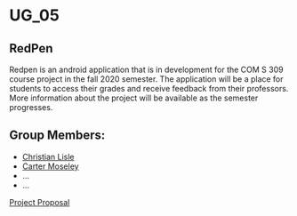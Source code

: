 # UG_05
## RedPen
Redpen is an android application that is in development for the COM S 309 course project in the fall 2020 semester. The application will be a place for students to access their grades and receive feedback from their professors. More information about the project will be available as the semester progresses.
## Group Members:
* [Christian Lisle](http://christianlisle.com/)
* [Carter Moseley](cartermoseley.com)
* ...
* ...

[Project Proposal](https://canvas.iastate.edu/groups/134229/pages/project-proposal)